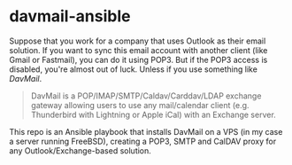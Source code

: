# davmail-ansible

Suppose that you work for a company that uses Outlook as their email solution.
If you want to sync this email account with another client (like Gmail or
Fastmail), you can do it using POP3. But if the POP3 access is disabled, you're
almost out of luck. Unless if you use something like _DavMail_.

> DavMail is a POP/IMAP/SMTP/Caldav/Carddav/LDAP exchange gateway allowing users
> to use any mail/calendar client (e.g. Thunderbird with Lightning or Apple
> iCal) with an Exchange server.

This repo is an Ansible playbook that installs DavMail on a VPS (in my case a
server running FreeBSD), creating a POP3, SMTP and CalDAV proxy for any
Outlook/Exchange-based solution.
